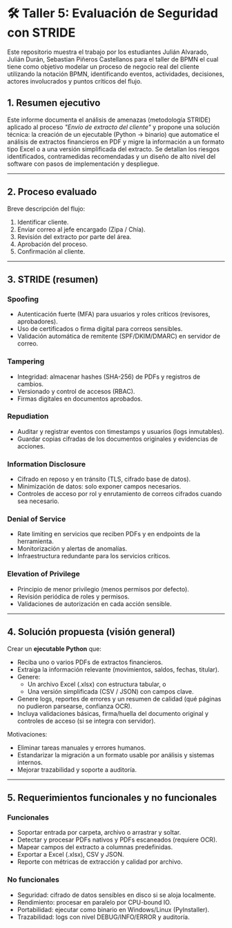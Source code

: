 # 🛠️ Taller 5: Evaluación de Seguridad con STRIDE

Este repositorio muestra el trabajo por los estudiantes Julián Alvarado, Julián Durán, Sebastian Piñeros Castellanos para el taller de BPMN el cual tiene como objetivo modelar un proceso de negocio real del cliente utilizando la notación BPMN, identificando eventos, actividades, decisiones, actores involucrados y puntos críticos del flujo.

## 1. Resumen ejecutivo

Este informe documenta el análisis de amenazas (metodología STRIDE) aplicado al proceso *"Envío de extracto del cliente"* y propone una solución técnica: la creación de un ejecutable (Python → binario) que automatice el análisis de extractos financieros en PDF y migre la información a un formato tipo Excel o a una versión simplificada del extracto. Se detallan los riesgos identificados, contramedidas recomendadas y un diseño de alto nivel del software con pasos de implementación y despliegue.

---

## 2. Proceso evaluado

Breve descripción del flujo:
1. Identificar cliente.
2. Enviar correo al jefe encargado (Zipa / Chía).
3. Revisión del extracto por parte del área.
4. Aprobación del proceso.
5. Confirmación al cliente.

---

## 3. STRIDE (resumen)

### Spoofing
- Autenticación fuerte (MFA) para usuarios y roles críticos (revisores, aprobadores).
- Uso de certificados o firma digital para correos sensibles.
- Validación automática de remitente (SPF/DKIM/DMARC) en servidor de correo.

### Tampering
- Integridad: almacenar hashes (SHA-256) de PDFs y registros de cambios.
- Versionado y control de accesos (RBAC).
- Firmas digitales en documentos aprobados.

### Repudiation
- Auditar y registrar eventos con timestamps y usuarios (logs inmutables).
- Guardar copias cifradas de los documentos originales y evidencias de acciones.

### Information Disclosure
- Cifrado en reposo y en tránsito (TLS, cifrado base de datos).
- Minimización de datos: solo exponer campos necesarios.
- Controles de acceso por rol y enrutamiento de correos cifrados cuando sea necesario.

### Denial of Service
- Rate limiting en servicios que reciben PDFs y en endpoints de la herramienta.
- Monitorización y alertas de anomalías.
- Infraestructura redundante para los servicios críticos.

### Elevation of Privilege
- Principio de menor privilegio (menos permisos por defecto).
- Revisión periódica de roles y permisos.
- Validaciones de autorización en cada acción sensible.

---

## 4. Solución propuesta (visión general)

Crear un **ejecutable Python** que:
- Reciba uno o varios PDFs de extractos financieros.
- Extraiga la información relevante (movimientos, saldos, fechas, titular).
- Genere:
  - Un archivo Excel (.xlsx) con estructura tabular, o
  - Una versión simplificada (CSV / JSON) con campos clave.
- Genere logs, reportes de errores y un resumen de calidad (qué páginas no pudieron parsearse, confianza OCR).
- Incluya validaciones básicas, firma/huella del documento original y controles de acceso (si se integra con servidor).

Motivaciones:
- Eliminar tareas manuales y errores humanos.
- Estandarizar la migración a un formato usable por análisis y sistemas internos.
- Mejorar trazabilidad y soporte a auditoría.

---

## 5. Requerimientos funcionales y no funcionales

### Funcionales
- Soportar entrada por carpeta, archivo o arrastrar y soltar.
- Detectar y procesar PDFs nativos y PDFs escaneados (requiere OCR).
- Mapear campos del extracto a columnas predefinidas.
- Exportar a Excel (.xlsx), CSV y JSON.
- Reporte con métricas de extracción y calidad por archivo.

### No funcionales
- Seguridad: cifrado de datos sensibles en disco si se aloja localmente.
- Rendimiento: procesar en paralelo por CPU-bound IO.
- Portabilidad: ejecutar como binario en Windows/Linux (PyInstaller).
- Trazabilidad: logs con nivel DEBUG/INFO/ERROR y auditoría.
